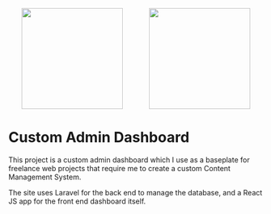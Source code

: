 <p style=" display: flex; align-items: center; justify-content: space-around;">
	<img src="https://res.cloudinary.com/dtfbvvkyp/image/upload/v1566331377/laravel-logolockup-cmyk-red.svg" width="200">
    <img src="https://risingstack-blog.s3.amazonaws.com/2016/Jun/react_best_practices_1453211146748-1466684142679.png" width="200">
</p>


# Custom Admin Dashboard
This project is a custom admin dashboard which I use as a baseplate for freelance web projects that require me to create a custom Content Management System.  

The site uses Laravel for the back end to manage the database, and a React JS app for the front end dashboard itself.
